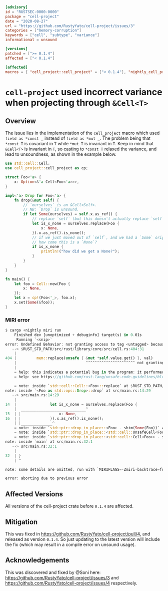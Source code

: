 ```toml
[advisory]
id = "RUSTSEC-0000-0000"
package = "cell-project"
date = "2020-08-27"
url = "https://github.com/RustyYato/cell-project/issues/3"
categories = ["memory-corruption"]
keywords = ["cell", "subtype", "variance"]
informational = unsound

[versions]
patched = [">= 0.1.4"]
affected = ["< 0.1.4"]

[affected]
macros = { "cell_project::cell_project" = ["< 0.1.4"], "nightly_cell_project" = ["< 0.1.4"] }
```

# `cell-project` used incorrect variance when projecting through `&Cell<T>`

## Overview

The issue lies in the implementation of the `cell_project` macro which used `field as *const _` instead of `field as *mut _`.
The problem being that `*const T` is covariant in `T` while `*mut T` is invariant in `T`. Keep in mind that `&Cell<T>` is invariant in `T`,
so casting to `*const T` relaxed the variance, and lead to unsoundness, as shown in the example below.

```rs
use std::cell::Cell;
use cell_project::cell_project as cp;

struct Foo<'a> {
    x: Option<&'a Cell<Foo<'a>>>,
}

impl<'a> Drop for Foo<'a> {
    fn drop(&mut self) {
        // `ourselves` is an &Cell<Self>.
        // NB: `Drop` is unsound.
        if let Some(ourselves) = self.x.as_ref() {
            // replace `self` (but this doesn't actually replace `self`)
            let is_x_none = ourselves.replace(Foo {
                x: None,
            }).x.as_ref().is_none();
            // if we just moved out of `self`, and we had a `Some` originally,
            // how come this is a `None`?
            if is_x_none {
                println!("how did we get a None?");
            }
        }
    }
}

fn main() {
    let foo = Cell::new(Foo {
        x: None,
    });
    let x = cp!(Foo<'_>, foo.x);
    x.set(Some(&foo));
}
```

### MIRI error

```rs
$ cargo +nightly miri run
    Finished dev [unoptimized + debuginfo] target(s) in 0.01s
     Running `<snip>`
error: Undefined Behavior: not granting access to tag <untagged> because incompatible item is protected: [Unique for <2472> (call 796)]
   --> $RUST_STD_PATH/src/rust/library/core/src/cell.rs:404:31
    |
404 |         mem::replace(unsafe { &mut *self.value.get() }, val)
    |                               ^^^^^^^^^^^^^^^^^^^^^^ not granting access to tag <untagged> because incompatible item is protected: [Unique for <2472> (call 796)]
    |
    = help: this indicates a potential bug in the program: it performed an invalid operation, but the rules it violated are still experimental
    = help: see https://github.com/rust-lang/unsafe-code-guidelines/blob/master/wip/stacked-borrows.md for further information

    = note: inside `std::cell::Cell::<Foo>::replace` at $RUST_STD_PATH/src/rust/library/core/src/cell.rs:404:31
note: inside `<Foo as std::ops::Drop>::drop` at src/main.rs:14:29
   --> src/main.rs:14:29
    |
14  |               let is_x_none = ourselves.replace(Foo {
    |  _____________________________^
15  | |                 x: None,
16  | |             }).x.as_ref().is_none();
    | |______________^
    = note: inside `std::ptr::drop_in_place::<Foo> - shim(Some(Foo))` at $RUST_STD_PATH/src/rust/library/core/src/ptr/mod.rs:486:1
    = note: inside `std::ptr::drop_in_place::<std::cell::UnsafeCell<Foo>> - shim(Some(std::cell::UnsafeCell<Foo>))` at $RUST_STD_PATH/src/rust/library/core/src/ptr/mod.rs:486:1
    = note: inside `std::ptr::drop_in_place::<std::cell::Cell<Foo>> - shim(Some(std::cell::Cell<Foo>))` at $RUST_STD_PATH/src/rust/library/core/src/ptr/mod.rs:486:1
note: inside `main` at src/main.rs:32:1
   --> src/main.rs:32:1
    |
32  | }
    | ^

note: some details are omitted, run with `MIRIFLAGS=-Zmiri-backtrace=full` for a verbose backtrace

error: aborting due to previous error
```

## Affected Versions

All versions of the cell-project crate before `0.1.4` are affected.

## Mitigation

This was fixed in https://github.com/RustyYato/cell-project/pull/4, and released as version `0.1.4`.
So just updating to the latest version will include the fix (which may result in a compile error on unsound usage).

## Acknowledgements

This was discovered and fixed by @Soni here: https://github.com/RustyYato/cell-project/issues/3 and https://github.com/RustyYato/cell-project/issues/4 respectively.
